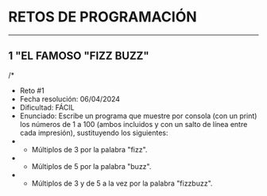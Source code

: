 # RETOS DE PROGRAMACIÓN
---
## 1 "EL FAMOSO "FIZZ BUZZ"
/*
 * Reto #1
 * Fecha resolución: 06/04/2024
 * Dificultad: FÁCIL
 * Enunciado: Escribe un programa que muestre por consola (con un print) los números de 1 a 100 (ambos incluidos y con un salto de línea entre cada impresión), sustituyendo los siguientes:
 * - Múltiplos de 3 por la palabra "fizz".
 * - Múltiplos de 5 por la palabra "buzz".
 * - Múltiplos de 3 y de 5 a la vez por la palabra "fizzbuzz".

